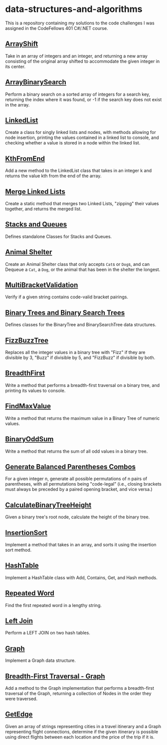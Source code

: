 # data-structures-and-algorithms

This is a repository containing my solutions to the code challenges I was assigned in the CodeFellows 401 C#/.NET course. 



## [ArrayShift](https://github.com/RickFlinn/data-structures-and-algorithms/tree/master/Challenges/ArrayShift)
Take in an array of integers and an integer, and returning a new array consisting of the original
array shifted to accommodate the given integer in its center.


## [ArrayBinarySearch](https://github.com/RickFlinn/data-structures-and-algorithms/tree/master/Challenges/ArrayBinarySearch)
Perform a binary search on a sorted array of integers for a search key, returning the index where it was found,
or -1 if the search key does not exist in the array.

## [LinkedList](https://github.com/RickFlinn/data-structures-and-algorithms/tree/master/Challenges/LinkedLists/LinkedList)
Create a class for singly linked lists and nodes, with methods allowing for node insertion, printing the values contained in a linked list to console, and checking whether a value is stored in a node within the linked list. 



## [KthFromEnd](https://github.com/RickFlinn/data-structures-and-algorithms/tree/master/Challenges/LinkedLists/kthFromEnd/KthFromEnd)
Add a new method to the LinkedList class that takes in an integer k and returns the value kth from the end of the array.

## [Merge Linked Lists](https://github.com/RickFlinn/data-structures-and-algorithms/tree/master/Challenges/LinkedLists/LinkedList_Merge)
Create a static method that merges two Linked Lists, "zipping" their values together, and returns the merged list.

## [Stacks and Queues](https://github.com/RickFlinn/data-structures-and-algorithms/tree/master/Data-Structures/StacksNQueues/StacksAndQueues)

Defines standalone Classes for Stacks and Queues.

## [Animal Shelter](https://github.com/RickFlinn/data-structures-and-algorithms/tree/master/Challenges/AnimalShelter/Animal_Shelter_Challenge)
Create an Animal Shelter class that only accepts `Cat`s or `Dog`s, and can Dequeue a `Cat`, a `Dog`, or the animal that has been in the shelter the longest. 

## [MultiBracketValidation](https://github.com/RickFlinn/data-structures-and-algorithms/tree/master/Challenges/MultiBracketValidation/MultiBracketValidation)
Verify if a given string contains code-valid bracket pairings. 

## [Binary Trees and Binary Search Trees](https://github.com/RickFlinn/data-structures-and-algorithms/tree/master/Data-Structures/Tree/Binary_Tree)
Defines classes for the BinaryTree and BinarySearchTree data structures. 

## [FizzBuzzTree](https://github.com/RickFlinn/data-structures-and-algorithms/tree/master/Challenges/FizzBuzzTree/FizzBuzzTree)
Replaces all the integer values in a binary tree with "Fizz" if they are divisible by 3, "Buzz" if divisible by 5, and "FizzBuzz" if 
divisible by both. 

## [BreadthFirst](https://github.com/RickFlinn/data-structures-and-algorithms/tree/master/Challenges/BreadthFirst)
Write a method that performs a breadth-first traversal on a binary tree, and printing its values to console. 

## [FindMaxValue](https://github.com/RickFlinn/data-structures-and-algorithms/tree/master/Challenges/FindMaxValue)
Write a method that returns the maximum value in a Binary Tree of numeric values. 

## [BinaryOddSum](https://github.com/RickFlinn/data-structures-and-algorithms/tree/master/Challenges/BinaryOddSum)
Write a method that returns the sum of all odd values in a binary tree. 


## [Generate Balanced Parentheses Combos](https://github.com/RickFlinn/data-structures-and-algorithms/tree/master/Challenges/GenBalancedParenCombos)

For a given integer n, generate all possible permutations of n pairs of parentheses, with all permutations being "code-legal" (i.e., closing brackets must always be preceded by a paired opening bracket, and vice versa.)

## [CalculateBinaryTreeHeight](https://github.com/RickFlinn/data-structures-and-algorithms/tree/master/Challenges/CalculateBinaryTreeHeight)

Given a binary tree's root node, calculate the height of the binary tree. 

## [InsertionSort](https://github.com/RickFlinn/data-structures-and-algorithms/tree/master/Data-Structures/sort/Insertion_Sort)
Implement a method that takes in an array, and sorts it using the insertion sort method.

## [HashTable](https://github.com/RickFlinn/data-structures-and-algorithms/tree/master/Data-Structures/HashTables)
Implement a HashTable class with Add, Contains, Get, and Hash methods. 

## [Repeated Word](https://github.com/RickFlinn/data-structures-and-algorithms/tree/master/Challenges/RepeatedWord/Repeated_Word)
Find the first repeated word in a lengthy string.

## [Left Join](https://github.com/RickFlinn/data-structures-and-algorithms/tree/master/Challenges/Left_Join)
Perform a LEFT JOIN on two hash tables. 

## [Graph](https://github.com/RickFlinn/data-structures-and-algorithms/tree/master/Data-Structures/Graph)
Implement a Graph data structure. 

## [Breadth-First Traversal - Graph](https://github.com/RickFlinn/data-structures-and-algorithms/tree/master/Data-Structures/Graph)
Add a method to the Graph implementation that performs a breadth-first traversal of the Graph, returning a collection of Nodes in the order they were traversed.

## [GetEdge](https://github.com/RickFlinn/data-structures-and-algorithms/tree/master/Challenges/GraphGetEdge)
Given an array of strings representing cities in a travel itinerary and a Graph representing flight connections, determine if the given itinerary is possible using direct flights between each location and the price of the trip if it is.
